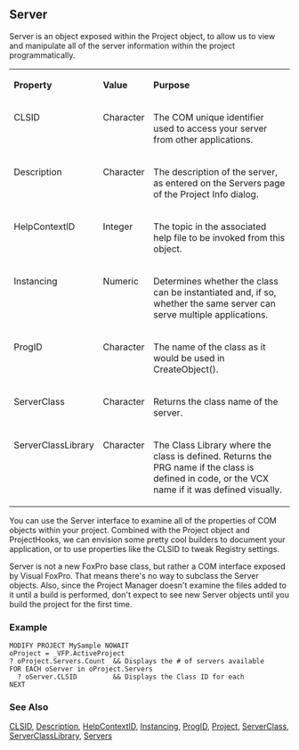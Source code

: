 ## Server

Server is an object exposed within the Project object, to allow us to view and manipulate all of the server information within the project programmatically.

<table>
<tr>
  <td width="25%" valign="top">
  <p><b>Property</b></p>
  </td>
  <td width=14% valign=top>
  <p><b>Value</b></p>
  </td>
  <td width=61% valign=top>
  <p><b>Purpose</b></p>
  </td>
 </tr>
<tr>
  <td width="25%" valign="top">
  <p>CLSID</p>
  </td>
  <td width=14% valign=top>
  <p>Character</p>
  </td>
  <td width=61% valign=top>
  <p>The COM unique identifier used to access your server from other applications.</p>
  </td>
 </tr>
<tr>
  <td width="25%" valign="top">
  <p>Description</p>
  </td>
  <td width=14% valign=top>
  <p>Character</p>
  </td>
  <td width=61% valign=top>
  <p>The description of the server, as entered on the Servers page of the Project Info dialog.</p>
  </td>
 </tr>
<tr>
  <td width="25%" valign="top">
  <p>HelpContextID</p>
  </td>
  <td width=14% valign=top>
  <p>Integer</p>
  </td>
  <td width=61% valign=top>
  <p>The topic in the associated help file to be invoked from this object.</p>
  </td>
 </tr>
<tr>
  <td width="25%" valign="top">
  <p>Instancing</p>
  </td>
  <td width=14% valign=top>
  <p>Numeric</p>
  </td>
  <td width=61% valign=top>
  <p>Determines whether the class can be instantiated and, if so, whether the same server can serve multiple applications.</p>
  </td>
 </tr>
<tr>
  <td width="25%" valign="top">
  <p>ProgID</p>
  </td>
  <td width=14% valign=top>
  <p>Character</p>
  </td>
  <td width=61% valign=top>
  <p>The name of the class as it would be used in CreateObject().</p>
  </td>
 </tr>
<tr>
  <td width="25%" valign="top">
  <p>ServerClass</p>
  </td>
  <td width=14% valign=top>
  <p>Character</p>
  </td>
  <td width=61% valign=top>
  <p>Returns the class name of the server.</p>
  </td>
 </tr>
<tr>
  <td width="25%" valign="top">
  <p>ServerClassLibrary</p>
  </td>
  <td width=14% valign=top>
  <p>Character</p>
  </td>
  <td width=61% valign=top>
  <p>The Class Library where the class is defined. Returns the PRG name if the class is defined in code, or the VCX name if it was defined visually.</p>
  </td>
 </tr>
</table>

You can use the Server interface to examine all of the properties of COM objects within your project. Combined with the Project object and ProjectHooks, we can envision some pretty cool builders to document your application, or to use properties like the CLSID to tweak Registry settings.

Server is not a new FoxPro base class, but rather a COM interface exposed by Visual FoxPro. That means there's no way to subclass the Server objects. Also, since the Project Manager doesn't examine the files added to it until a build is performed, don't expect to see new Server objects until you build the project for the first time.

### Example

```foxpro
MODIFY PROJECT MySample NOWAIT
oProject = _VFP.ActiveProject
? oProject.Servers.Count  && Displays the # of servers available
FOR EACH oServer in oProject.Servers
  ? oServer.CLSID         && Displays the Class ID for each
NEXT
```
### See Also

[CLSID](s4g757.md), [Description](s4g746.md), [HelpContextID](s4g600.md), [Instancing](s4g758.md), [ProgID](s4g759.md), [Project](s4g730.md), [ServerClass](s4g760.md), [ServerClassLibrary](s4g760.md), [Servers](s4g754.md)